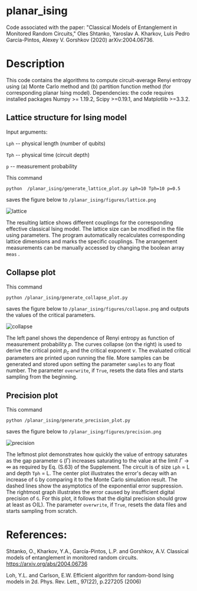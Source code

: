 # planar_ising
Code associated with the paper: "Classical Models of Entanglement in Monitored Random Circuits," Oles Shtanko, Yaroslav A. Kharkov, Luis Pedro García-Pintos, Alexey V. Gorshkov (2020) arXiv:2004.06736.

# Description

This code contains the algorithms to compute circuit-average Renyi entropy using (a) Monte Carlo method and (b) partition function method (for corresponding planar Ising model). Dependencies: the code requires installed packages Numpy >= 1.19.2, Scipy >=0.19.1, and Matplotlib >=3.3.2.

## Lattice structure for Ising model

Input arguments:

 ```Lph```  -- physical length (number of qubits) 
 
 ```Tph```  -- physical time (circuit depth)
 
 ```p```     --  measurement probability 
 
 
This command

```python  /planar_ising/generate_lattice_plot.py Lph=10 Tph=10 p=0.5```

saves the figure below to ```/planar_ising/figures/lattice.png```


![lattice](https://user-images.githubusercontent.com/35434445/100168282-f5436300-2e8e-11eb-8a9e-394e57539748.png)

The resulting lattice shows different couplings for the corresponding effective classical Ising model. The lattice size can be modified in the file using parameters. The program automatically recalculates corresponding lattice dimensions and marks the specific couplings. The arrangement measurements can be manually accessed by changing the boolean array ```meas``` .

## Collapse plot

This command 

```python /planar_ising/generate_collapse_plot.py```

saves the figure below to ```/planar_ising/figures/collapse.png``` and outputs the values of the critical parameters.

![collapse](https://user-images.githubusercontent.com/35434445/100168407-2fad0000-2e8f-11eb-9eaa-f7ba5dc3fb8e.png)

The left panel shows the dependence of Renyi entropy as function of measurement probability $p$. The curves collapse (on the right) is used to derive the critical point $p_c$ and the critical exponent $\nu$. The evaluated critical parameters are printed upon running the file. More samples can be generated and stored upon setting the parameter ```samples``` to any float number. The parameter ```overwrite```, if ```True```, resets the data files and starts sampling from the beginning.

## Precision plot

This command 

```python /planar_ising/generate_precision_plot.py```

saves the figure below to ```/planar_ising/figures/precision.png```

![precision](https://user-images.githubusercontent.com/35434445/100168588-8c101f80-2e8f-11eb-8008-7b8c80f2cb4b.png)

The leftmost plot demonstrates how quickly the value of entropy saturates as the gap parameter ```G``` ($\Gamma$) increases saturating to the value at the limit $\Gamma\to\infty$ as required by Eq. (S.63) of the Supplement. The circuit is of size ```Lph``` = L and depth ```Tph``` = L. The center plot illustrates the error's decay with an increase of ```G``` by comparing it to the Monte Carlo simulation result. The dashed lines show the asymptotics of the exponential error suppression. The rightmost graph illustrates the error caused by insufficient digital precision of ```G```. For this plot, it follows that the digital precision should grow at least as O(L). The parameter ```overwrite```, if ```True```, resets the data files and starts sampling from scratch.

# References:

Shtanko, O., Kharkov, Y.A., García-Pintos, L.P. and Gorshkov, A.V. Classical models of entanglement in monitored random circuits. https://arxiv.org/abs/2004.06736

Loh, Y.L. and Carlson, E.W. Efficient algorithm for random-bond Ising models in 2d. Phys. Rev. Lett., 97(22), p.227205 (2006)

